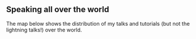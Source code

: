 ## Speaking all over the world

The map below shows the distribution of my talks and tutorials (but not the lightning talks!) over the world.
